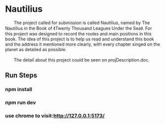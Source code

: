 # Nautilius

&emsp;&emsp;The project called for submission is called Nautilius, named by The Nautilius in the Book of 《Twenty Thousand Leagues Under the Sea》. For this project was designed to record the routes and main positions in this book. The idea of this project is to help us read and understand this book and the address it mentioned more clearly, with every chapter singed on the planet as detailed as possible. 
<br><br>
&emsp;&emsp;The detail about this project could be seen on projDescription.doc.


## Run Steps

### npm install

### npm run dev

### use chrome to visit:http://127.0.0.1:5173/



